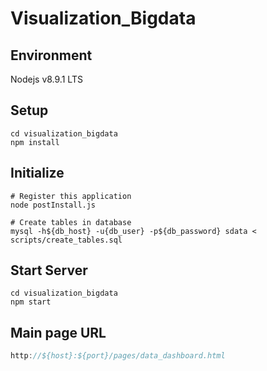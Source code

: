 # Visualization_Bigdata

## Environment

Nodejs v8.9.1 LTS

## Setup

```shell
cd visualization_bigdata
npm install
```

## Initialize

```shell
# Register this application
node postInstall.js

# Create tables in database
mysql -h${db_host} -u{db_user} -p${db_password} sdata < scripts/create_tables.sql
```

## Start Server

```shell
cd visualization_bigdata
npm start
```

## Main page URL
```javascript
http://${host}:${port}/pages/data_dashboard.html
```


